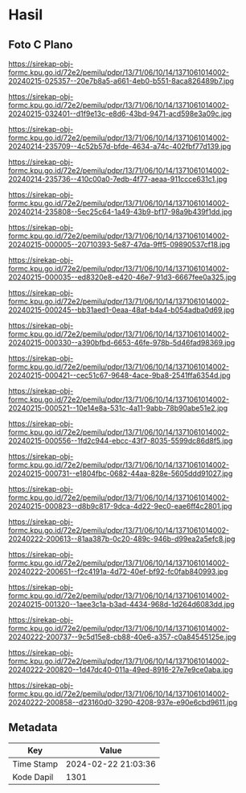 # Hasil

## Foto C Plano

https://sirekap-obj-formc.kpu.go.id/72e2/pemilu/pdpr/13/71/06/10/14/1371061014002-20240215-025357--20e7b8a5-a661-4eb0-b551-8aca826489b7.jpg

https://sirekap-obj-formc.kpu.go.id/72e2/pemilu/pdpr/13/71/06/10/14/1371061014002-20240215-032401--d1f9e13c-e8d6-43bd-9471-acd598e3a09c.jpg

https://sirekap-obj-formc.kpu.go.id/72e2/pemilu/pdpr/13/71/06/10/14/1371061014002-20240214-235709--4c52b57d-bfde-4634-a74c-402fbf77d139.jpg

https://sirekap-obj-formc.kpu.go.id/72e2/pemilu/pdpr/13/71/06/10/14/1371061014002-20240214-235736--410c00a0-7edb-4f77-aeaa-911ccce631c1.jpg

https://sirekap-obj-formc.kpu.go.id/72e2/pemilu/pdpr/13/71/06/10/14/1371061014002-20240214-235808--5ec25c64-1a49-43b9-bf17-98a9b439f1dd.jpg

https://sirekap-obj-formc.kpu.go.id/72e2/pemilu/pdpr/13/71/06/10/14/1371061014002-20240215-000005--20710393-5e87-47da-9ff5-09890537cf18.jpg

https://sirekap-obj-formc.kpu.go.id/72e2/pemilu/pdpr/13/71/06/10/14/1371061014002-20240215-000035--ed8320e8-e420-46e7-91d3-6667fee0a325.jpg

https://sirekap-obj-formc.kpu.go.id/72e2/pemilu/pdpr/13/71/06/10/14/1371061014002-20240215-000245--bb31aed1-0eaa-48af-b4a4-b054adba0d69.jpg

https://sirekap-obj-formc.kpu.go.id/72e2/pemilu/pdpr/13/71/06/10/14/1371061014002-20240215-000330--a390bfbd-6653-46fe-978b-5d46fad98369.jpg

https://sirekap-obj-formc.kpu.go.id/72e2/pemilu/pdpr/13/71/06/10/14/1371061014002-20240215-000421--cec51c67-9648-4ace-9ba8-2541ffa6354d.jpg

https://sirekap-obj-formc.kpu.go.id/72e2/pemilu/pdpr/13/71/06/10/14/1371061014002-20240215-000521--10e14e8a-531c-4a11-9abb-78b90abe51e2.jpg

https://sirekap-obj-formc.kpu.go.id/72e2/pemilu/pdpr/13/71/06/10/14/1371061014002-20240215-000556--1fd2c944-ebcc-43f7-8035-5599dc86d8f5.jpg

https://sirekap-obj-formc.kpu.go.id/72e2/pemilu/pdpr/13/71/06/10/14/1371061014002-20240215-000731--e1804fbc-0682-44aa-828e-5605ddd91027.jpg

https://sirekap-obj-formc.kpu.go.id/72e2/pemilu/pdpr/13/71/06/10/14/1371061014002-20240215-000823--d8b9c817-9dca-4d22-9ec0-eae6ff4c2801.jpg

https://sirekap-obj-formc.kpu.go.id/72e2/pemilu/pdpr/13/71/06/10/14/1371061014002-20240222-200613--81aa387b-0c20-489c-946b-d99ea2a5efc8.jpg

https://sirekap-obj-formc.kpu.go.id/72e2/pemilu/pdpr/13/71/06/10/14/1371061014002-20240222-200651--f2c4191a-4d72-40ef-bf92-fc0fab840993.jpg

https://sirekap-obj-formc.kpu.go.id/72e2/pemilu/pdpr/13/71/06/10/14/1371061014002-20240215-001320--1aee3c1a-b3ad-4434-968d-1d264d6083dd.jpg

https://sirekap-obj-formc.kpu.go.id/72e2/pemilu/pdpr/13/71/06/10/14/1371061014002-20240222-200737--9c5d15e8-cb88-40e6-a357-c0a84545125e.jpg

https://sirekap-obj-formc.kpu.go.id/72e2/pemilu/pdpr/13/71/06/10/14/1371061014002-20240222-200820--1d47dc40-011a-49ed-8916-27e7e9ce0aba.jpg

https://sirekap-obj-formc.kpu.go.id/72e2/pemilu/pdpr/13/71/06/10/14/1371061014002-20240222-200858--d23160d0-3290-4208-937e-e90e6cbd9611.jpg


## Metadata

| Key        | Value               |
| ---------- | ------------------- |
| Time Stamp | 2024-02-22 21:03:36 |
| Kode Dapil | 1301                |



